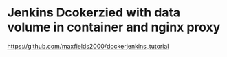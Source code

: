 # Jenkins Dcokerzied with data volume in container and nginx proxy

https://github.com/maxfields2000/dockerjenkins_tutorial
